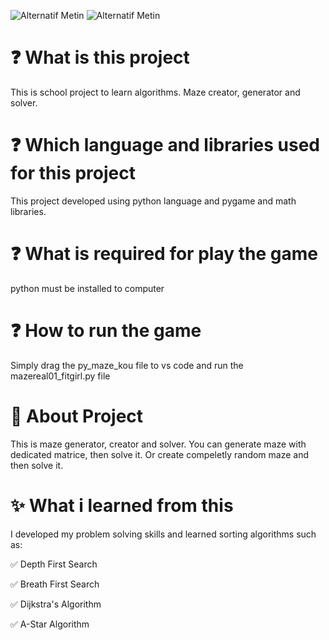 ![Alternatif Metin](https://i.giphy.com/j5qJelqTluLtt8imyU.webp)
![Alternatif Metin](https://media4.giphy.com/media/v1.Y2lkPTc5MGI3NjExZ2I4YjBsOTJqdXZmNjc2ZWd4aDd4cmphcTRrdjR0dmN6ZTAxNHkwYiZlcD12MV9pbnRlcm5hbF9naWZfYnlfaWQmY3Q9Zw/cprA0r3xcSvHiRC3TM/giphy.gif)

# :question: What is this project
This is school project to learn algorithms. Maze creator, generator and solver.

 # :question: Which language and libraries used for this project
 This project developed using python language and pygame and math libraries.

 # :question: What is required for play the game
 python must be installed to computer

 # :question: How to run the game
 Simply drag the py_maze_kou file to vs code and run the mazereal01_fitgirl.py file

 # :large_blue_diamond: About Project
 This is maze generator, creator and solver. You can generate maze with dedicated matrice, then solve it. Or create compeletly random maze and then solve it.

 # :sparkles: What i learned from this
 I developed my problem solving skills and learned sorting algorithms such as: 

 :white_check_mark: Depth First Search

 :white_check_mark: Breath First Search

 :white_check_mark: Dijkstra's Algorithm

 :white_check_mark: A-Star Algorithm


